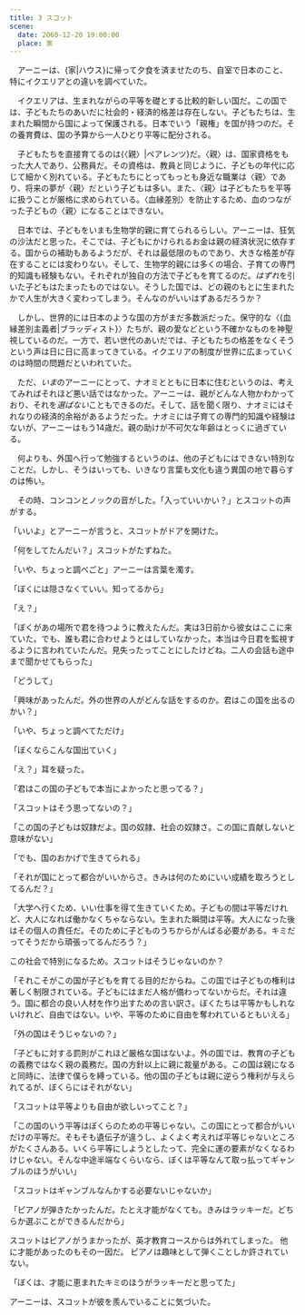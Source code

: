 ```yaml
---
title: 3 スコット
scene:
  date: 2060-12-20 19:00:00
  place: 家
---
```


　アーニーは、{家|ハウス}に帰って夕食を済ませたのち、自室で日本のこと、特にイクエリアとの違いを調べていた。

　イクエリアは、生まれながらの平等を礎とする比較的新しい国だ。この国では、子どもたちのあいだに社会的・経済的格差は存在しない。子どもたちは、生まれた瞬間から国によって保護される。日本でいう「親権」を国が持つのだ。その養育費は、国の予算から一人ひとり平等に配分される。

　子どもたちを直接育てるのは{〈親〉|ペアレンツ}だ。〈親〉は、国家資格をもった大人であり、公務員だ。その資格は、教員と同じように、子どもの年代に応じて細かく別れている。子どもたちにとってもっとも身近な職業は〈親〉であり、将来の夢が〈親〉だという子どもは多い。また、〈親〉は子どもたちを平等に扱うことが厳格に求められている。〈血縁差別〉を防止するため、血のつながった子どもの〈親〉になることはできない。

　日本では、子どもをいまも生物学的親に育てられるらしい。アーニーは、狂気の沙汰だと思った。そこでは、子どもにかけられるお金は親の経済状況に依存する。国からの補助もあるようだが、それは最低限のものであり、大きな格差が存在することには変わりない。そして、生物学的親には多くの場合、子育ての専門的知識も経験もない。それぞれが独自の方法で子どもを育てるのだ。*はずれ*を引いた子どもはたまったものではない。そうした国では、どの親のもとに生まれたかで人生が大きく変わってしまう。そんなのがいいはずあるだろうか？

　しかし、世界的には日本のような国の方がまだ多数派だった。保守的な〈{血縁差別主義者|ブラッディスト}〉たちが、親の愛などという不確かなものを神聖視しているのだ。一方で、若い世代のあいだでは、子どもたちの格差をなくそうという声は日に日に高まってきている。イクエリアの制度が世界に広まっていくのは時間の問題だといわれていた。

　ただ、*いま*のアーニーにとって、ナオミとともに日本に住むというのは、考えてみればそれほど悪い話ではなかった。アーニーは、親がどんな人物かわかっており、それを*選ばない*こともできるのだ。そして、話を聞く限り、ナオミにはそれなりの経済的余裕があるようだった。ナオミには子育ての専門的知識や経験はないが、アーニーはもう14歳だ。親の助けが不可欠な年齢はとっくに過ぎている。

　何よりも、外国へ行って勉強するというのは、他の子どもにはできない特別なことだ。しかし、そうはいっても、いきなり言葉も文化も違う異国の地で暮らすのは怖い。

　その時、コンコンとノックの音がした。「入っていいかい？」とスコットの声がする。

「いいよ」とアーニーが言うと、スコットがドアを開けた。

「何をしてたんだい？」スコットがたずねた。

「いや、ちょっと調べごと」アーニーは言葉を濁す。

「ぼくには隠さなくていい。知ってるから」

「え？」

「ぼくがあの場所で君を待つように教えたんだ。実は3日前から彼女はここに来ていた。でも、誰も君に合わせようとはしていなかった。本当は今日君を監視するように言われていたんだ。見失ったってことにしたけどね。二人の会話も途中まで聞かせてもらった」

「どうして」

「興味があったんだ。外の世界の人がどんな話をするのか。君はこの国を出るのかい？」

「いや、ちょっと調べてただけ」

「ぼくならこんな国出ていく」

「え？」耳を疑った。

「君はこの国の子どもで本当によかったと思ってる？」

「スコットはそう思ってないの？」

「この国の子どもは奴隷だよ。国の奴隷、社会の奴隷さ。この国に貢献しないと意味がない」

「でも、国のおかげで生きてられる」

「それが国にとって都合がいいからさ。きみは何のためにいい成績を取ろうとしてるんだ？」

「大学へ行くため、いい仕事を得て生きていくため。子どもの間は平等だけれど、大人になれば働かなくちゃならない。生まれた瞬間は平等。大人になった後はその個人の責任だ。そのために子どものうちからがんばる必要がある。キミだってそうだから頑張ってるんだろう？」

この社会で特別になるため。スコットはそうじゃないのか？

「それこそがこの国が子どもを育てる目的だからね。この国では子どもの権利は著しく制限されている。子どもにはまだ人格が備わってないからだ。それは違う。国に都合の良い人材を作り出すための言い訳さ。ぼくたちは平等かもしれないけれど、自由ではない。いや、平等のために自由を奪われているともいえる」

「外の国はそうじゃないの？」

「子どもに対する罰則がこれほど厳格な国はないよ。外の国では、教育の子どもの義務ではなく親の義務だ。国の方針以上に親に裁量がある。この国は親になると同時に、法律で僕らを縛っている。他の国の子どもは親に逆らう権利が与えられてるが、ぼくらにはそれがない」

「スコットは平等よりも自由が欲しいってこと？」

「この国のいう平等はぼくらのための平等じゃない。この国にとって都合がいいだけの平等だ。そもそも遺伝子が違うし、よくよく考えれば平等じゃないところがたくさんある。いくら平等にしようとしたって、完全に運の要素がなくなるわけじゃない。そんな中途半端なくらいなら、ぼくは平等なんて取っ払ってギャンブルのほうがいい」

「スコットはギャンブルなんかする必要ないじゃないか」

「ピアノが弾きたかったんだ。たとえ才能がなくても。きみはラッキーだ。どちらか選ぶことができるんだから」

スコットはピアノがうまかったが、英才教育コースからは外れてしまった。
他に才能があったのもその一因だ。
ピアノは趣味として弾くことしか許されていない。

「ぼくは、才能に恵まれたキミのほうがラッキーだと思ってた」

アーニーは、スコットが彼を羨んでいることに気づいた。
